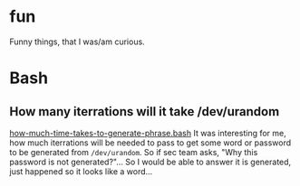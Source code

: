 # fun
Funny things, that I was/am curious.

# Bash

## How many iterrations will it take /dev/urandom
[how-much-time-takes-to-generate-phrase.bash](bash/how-much-time-takes-to-generate-phrase.bash)
It was interesting for me, how much iterrations will be needed to pass to get some word or password to be generated from `/dev/urandom`. So if sec team asks, "Why this password is not generated?"... So I would be able to answer it is generated, just happened so it looks like a word...
